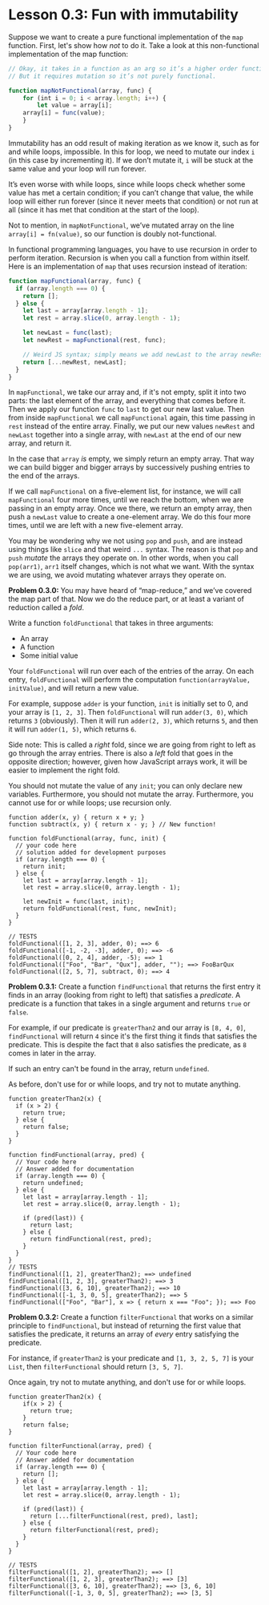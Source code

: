 # Lesson 0.3: Fun with immutability

Suppose we want to create a pure functional implementation of the `map` function. First, let's show how *not* to do it. Take a look at this non-functional implementation of the map function:

```javascript
// Okay, it takes in a function as an arg so it’s a higher order function.
// But it requires mutation so it’s not purely functional.

function mapNotFunctional(array, func) {
    for (int i = 0; i < array.length; i++) {
        let value = array[i];
	array[i] = func(value);
    }
}
```

Immutability has an odd result of making iteration as we know it, such as for and while loops, impossible. In this for loop, we need to mutate our index `i` (in this case by incrementing it). If we don’t mutate it, `i` will be stuck at the same value and your loop will run forever.

It’s even worse with while loops, since while loops check whether some value has met a certain condition; if you can’t change that value, the while loop will either run forever (since it never meets that condition) or not run at all (since it has met that condition at the start of the loop).

Not to mention, in `mapNotFunctional`, we’ve mutated array on the line `array[i] = fn(value)`, so our function is doubly not-functional.

In functional programming languages, you have to use recursion in order to perform iteration. Recursion is when you call a function from within itself. Here is an implementation of `map` that uses recursion instead of iteration:

```javascript
function mapFunctional(array, func) {
  if (array.length === 0) {
    return [];
  } else {
    let last = array[array.length - 1];
    let rest = array.slice(0, array.length - 1);

    let newLast = func(last);
    let newRest = mapFunctional(rest, func);

    // Weird JS syntax; simply means we add newLast to the array newRest
    return [...newRest, newLast];
  }
}
```

In `mapFunctional`, we take our array and, if it's not empty, split it into two parts: the last element of the array, and everything that comes before it. Then we apply our function `func` to `last` to get our new last value. Then from inside `mapFunctional` we call `mapFunctional` again, this time passing in `rest` instead of the entire array. Finally, we put our new values `newRest` and `newLast` together into a single array, with `newLast` at the end of our new array, and return it.

In the case that `array` _is_ empty, we simply return an empty array. That way we can build bigger and bigger arrays by successively pushing entries to the end of the arrays.

If we call `mapFunctional` on a five-element list, for instance, we will call `mapFunctional` four more times, until we reach the bottom, when we are passing in an empty array. Once we there, we return an empty array, then push a `newLast` value to create a one-element array. We do this four more times, until we are left with a new five-element array. 

You may be wondering why we not using `pop` and `push`, and are instead using things like `slice` and that weird `...` syntax. The reason is that `pop` and `push` _mutate_ the arrays they operate on. In other words, when you call `pop(arr1)`, `arr1` itself changes, which is not what we want. With the syntax we are using, we avoid mutating whatever arrays they operate on.

**Problem 0.3.0:** You may have heard of “map-reduce,” and we’ve covered the map part of that. Now we do the reduce part, or at least a variant of reduction called a _fold_.

Write a function `foldFunctional` that takes in three arguments:

- An array
- A function
- Some initial value

Your `foldFunctional` will run over each of the entries of the array. On each entry, `foldFunctional` will perform the computation `function(arrayValue, initValue)`, and will return a new value.

For example, suppose `adder` is your function, `init` is initially set to 0, and your array is `[1, 2, 3]`. Then `foldFunctional` will run `adder(3, 0)`, which returns `3` (obviously). Then it will run `adder(2, 3)`, which returns `5`, and then it will run `adder(1, 5)`, which returns `6`.

Side note: This is called a _right_ fold, since we are going from right to left as go through the array entries. There is also a _left_ fold that goes in the opposite direction; however, given how JavaScript arrays work, it will be easier to implement the right fold.

You should not mutate the value of any `init`; you can only declare new variables. Furthermore, you should not mutate the array. Furthermore, you cannot use for or while loops; use recursion only.

```problem
function adder(x, y) { return x + y; }
function subtract(x, y) { return x - y; } // New function!

function foldFunctional(array, func, init) {
  // your code here
  // solution added for development purposes
  if (array.length === 0) {
    return init;
  } else {
    let last = array[array.length - 1];
    let rest = array.slice(0, array.length - 1);

    let newInit = func(last, init);
    return foldFunctional(rest, func, newInit);
  }
}

// TESTS
foldFunctional([1, 2, 3], adder, 0); ==> 6
foldFunctional([-1, -2, -3], adder, 0); ==> -6
foldFunctional([0, 2, 4], adder, -5); ==> 1
foldFunctional(["Foo", "Bar", "Qux"], adder, ""); ==> FooBarQux
foldFunctional([2, 5, 7], subtract, 0); ==> 4
```

**Problem 0.3.1:** Create a function `findFunctional` that returns the first entry it finds in an array (looking from right to left) that satisfies a _predicate_. A predicate is a function that takes in a single argument and returns `true` or `false`.

For example, if our predicate is `greaterThan2` and our array is `[8, 4, 0]`, `findFunctional` will return `4` since it's the first thing it finds that satisfies the predicate. This is despite the fact that `8` also satisfies the predicate, as `8` comes in later in the array.

If such an entry can't be found in the array, return `undefined`.

As before, don't use for or while loops, and try not to mutate anything.

```problem
function greaterThan2(x) {
  if (x > 2) {
    return true;
  } else {
    return false;
  }
}

function findFunctional(array, pred) {
  // Your code here
  // Answer added for documentation
  if (array.length === 0) {
    return undefined;
  } else {
    let last = array[array.length - 1];
    let rest = array.slice(0, array.length - 1);

    if (pred(last)) {
      return last;
    } else {
      return findFunctional(rest, pred);
    }
  }
}
// TESTS
findFunctional([1, 2], greaterThan2); ==> undefined
findFunctional([1, 2, 3], greaterThan2); ==> 3
findFunctional([3, 6, 10], greaterThan2); ==> 10
findFunctional([-1, 3, 0, 5], greaterThan2); ==> 5
findFunctional(["Foo", "Bar"], x => { return x === "Foo"; }); ==> Foo 
``` 

**Problem 0.3.2:** Create a function `filterFunctional` that works on a similar principle to `findFunctional`, but instead of returning the first value that satisfies the predicate, it returns an array of _every_ entry satisfying the predicate.

For instance, if `greaterThan2` is your predicate and `[1, 3, 2, 5, 7]` is your `List`, then `filterFunctional` should return `[3, 5, 7]`.

Once again, try not to mutate anything, and don't use for or while loops.

```problem
function greaterThan2(x) {
    if(x > 2) {
      return true;
    }
  	return false;
}

function filterFunctional(array, pred) {
  // Your code here
  // Answer added for documentation
  if (array.length === 0) {
    return [];
  } else {
    let last = array[array.length - 1];
    let rest = array.slice(0, array.length - 1);

    if (pred(last)) {
      return [...filterFunctional(rest, pred), last];
    } else {
      return filterFunctional(rest, pred);
    }
  }
}

// TESTS
filterFunctional([1, 2], greaterThan2); ==> []
filterFunctional([1, 2, 3], greaterThan2); ==> [3]
filterFunctional([3, 6, 10], greaterThan2); ==> [3, 6, 10]
filterFunctional([-1, 3, 0, 5], greaterThan2); ==> [3, 5]
```